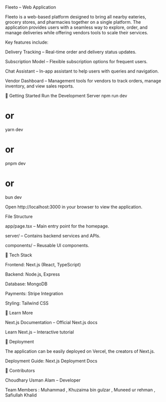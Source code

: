 Fleeto – Web Application

Fleeto is a web-based platform designed to bring all nearby eateries, grocery stores, and pharmacies together on a single platform. The application provides users with a seamless way to explore, order, and manage deliveries while offering vendors tools to scale their services.

Key features include:

Delivery Tracking – Real-time order and delivery status updates.

Subscription Model – Flexible subscription options for frequent users.

Chat Assistant – In-app assistant to help users with queries and navigation.

Vendor Dashboard – Management tools for vendors to track orders, manage inventory, and view sales reports.

🚀 Getting Started
Run the Development Server
npm run dev
# or
yarn dev
# or
pnpm dev
# or
bun dev


Open http://localhost:3000
 in your browser to view the application.

File Structure

app/page.tsx – Main entry point for the homepage.

server/ – Contains backend services and APIs.

components/ – Reusable UI components.

📖 Tech Stack

Frontend: Next.js (React, TypeScript)

Backend: Node.js, Express

Database: MongoDB

Payments: Stripe Integration

Styling: Tailwind CSS

📂 Learn More

Next.js Documentation
 – Official Next.js docs

Learn Next.js
 – Interactive tutorial

🚢 Deployment

The application can be easily deployed on Vercel, the creators of Next.js.

Deployment Guide: Next.js Deployment Docs

👥 Contributors

Choudhary Usman Alam  – Developer

Team Members : Muhammad , Khuzaima bin gulzar , Muneed ur rehman , Safiullah Khalid

